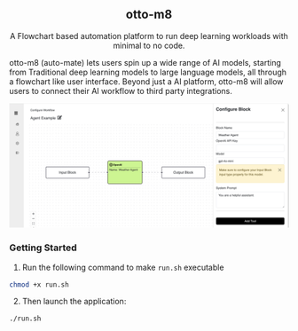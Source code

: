 <div>
    <h2 align="center">otto-m8</h2>
    <p align="center">A Flowchart based automation platform to run deep learning workloads with minimal to no code.</p>
    <p>otto-m8 (auto-mate) lets users spin up a wide range of AI models, starting from Traditional deep learning models to large language models, all through a flowchart like user interface. Beyond just a AI platform, otto-m8 will allow users to connect their AI workflow to third party integrations.</p>
    <img src='docs/git_header_img.png'/>
</div>


### Getting Started
1. Run the following command to make `run.sh` executable
```bash
chmod +x run.sh
```
2. Then launch the application:
```bash
./run.sh
```
